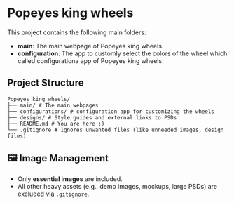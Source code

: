 # Popeyes king wheels

This project contains the following main folders:

- **main**: The main webpage of Popeyes king wheels.
- **configuration**: The app to customly select the colors of the wheel which called configurationa app of Popeyes king wheels.

## Project Structure

```
Popeyes king wheels/
├── main/ # The main webpages
├── configurations/ # configuration app for customizing the wheels
├── designs/ # Style guides and external links to PSDs
├── README.md # You are here :)
└── .gitignore # Ignores unwanted files (like unneeded images, design files)
```

## 🖼️ Image Management

- Only **essential images** are included.
- All other heavy assets (e.g., demo images, mockups, large PSDs) are excluded via `.gitignore`.


